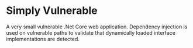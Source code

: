 # Simply Vulnerable

A very small vulnerable .Net Core web application.  Dependency injection is used on vulnerable paths to validate that dynamically loaded interface implementations are detected.
